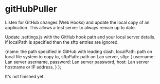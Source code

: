# gitHubPuller
Listen for GitHub changes (Web Hooks) and update the local copy of an application.  This allows a test server to always remain up to date.

Update .settings.js with the GitHub hook path and your local server details.
If localPath is specified then the sftp entries are ignored.

{name: the path specified in GitHub with leading slash,
    localPath: path on local file system to copy to,
    sftpPath: path on Lan server,
    sftp: {
        username: Lan server username,
        password: Lan server password,
        host: Lan server hostname or IP address,
        }
    };

It's not finished yet.